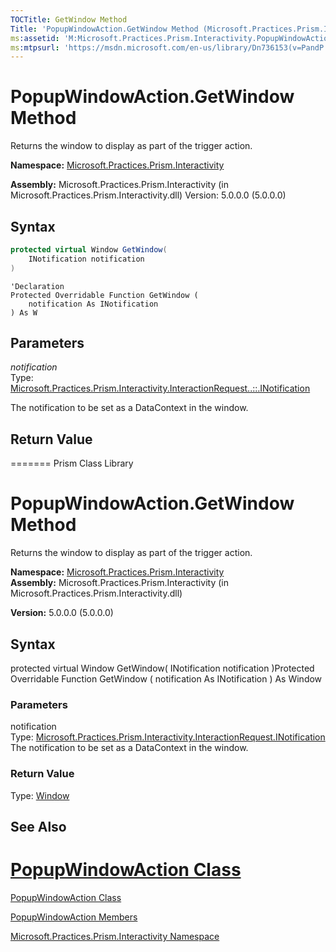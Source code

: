```yaml
---
TOCTitle: GetWindow Method
Title: 'PopupWindowAction.GetWindow Method (Microsoft.Practices.Prism.Interactivity)'
ms:assetid: 'M:Microsoft.Practices.Prism.Interactivity.PopupWindowAction.GetWindow(Microsoft.Practices.Prism.Interactivity.InteractionRequest.INotification)'
ms:mtpsurl: 'https://msdn.microsoft.com/en-us/library/Dn736153(v=PandP.50)'
---
```



# PopupWindowAction.GetWindow Method

Returns the window to display as part of the trigger action.

**Namespace:** [Microsoft.Practices.Prism.Interactivity](https://msdn.microsoft.com/en-us/library/microsoft.practices.prism.interactivity(v=pandp.50))

**Assembly:** Microsoft.Practices.Prism.Interactivity (in Microsoft.Practices.Prism.Interactivity.dll) Version: 5.0.0.0 (5.0.0.0)

## Syntax

```c#
protected virtual Window GetWindow(
	INotification notification
)
```
```VB
'Declaration
Protected Overridable Function GetWindow ( 
	notification As INotification
) As W
```
## Parameters

*notification*  
Type: [Microsoft.Practices.Prism.Interactivity.InteractionRequest..::.INotification](https://msdn.microsoft.com/en-us/library/microsoft.practices.prism.interactivity.interactionrequest.inotification(v=pandp.50))

The notification to be set as a DataContext in the window.

## Return Value
=======
Prism Class Library

PopupWindowAction.GetWindow Method
======================================

Returns the window to display as part of the trigger action.

**Namespace:** [Microsoft.Practices.Prism.Interactivity](https://msdn.microsoft.com/library/microsoft.practices.prism.interactivity)
**Assembly:** Microsoft.Practices.Prism.Interactivity (in Microsoft.Practices.Prism.Interactivity.dll)

**Version:** 5.0.0.0 (5.0.0.0)

## Syntax


protected virtual Window GetWindow( INotification notification )Protected Overridable Function GetWindow ( notification As INotification ) As Window

### Parameters

notification  
Type: [Microsoft.Practices.Prism.Interactivity.InteractionRequest.INotification](https://msdn.microsoft.com/library/microsoft.practices.prism.interactivity.interactionrequest.inotification)
The notification to be set as a DataContext in the window.

### Return Value


Type: [Window](http://msdn.microsoft.com/en-us/library/ms590112)

## See Also


[PopupWindowAction Class](https://msdn.microsoft.com/en-us/library/microsoft.practices.prism.interactivity.popupwindowaction(v=pandp.50))
=======

[PopupWindowAction Class](https://msdn.microsoft.com/library/microsoft.practices.prism.interactivity.popupwindowaction)


[PopupWindowAction Members](https://msdn.microsoft.com/en-us/library/microsoft.practices.prism.interactivity.popupwindowaction_members(v=pandp.50))

[Microsoft.Practices.Prism.Interactivity Namespace](https://msdn.microsoft.com/en-us/library/microsoft.practices.prism.interactivity(v=pandp.50))
